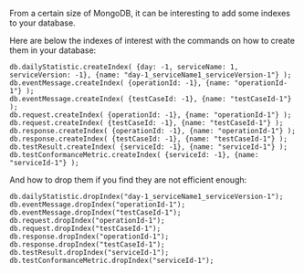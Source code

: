 From a certain size of MongoDB, it can be interesting to add some indexes to your database. 

Here are below the indexes of interest with the commands on how to create them in your database:

```shell 
db.dailyStatistic.createIndex( {day: -1, serviceName: 1, serviceVersion: -1}, {name: "day-1_serviceName1_serviceVersion-1"} );
db.eventMessage.createIndex( {operationId: -1}, {name: "operationId-1"} );
db.eventMessage.createIndex( {testCaseId: -1}, {name: "testCaseId-1"} );
db.request.createIndex( {operationId: -1}, {name: "operationId-1"} );
db.request.createIndex( {testCaseId: -1}, {name: "testCaseId-1"} );
db.response.createIndex( {operationId: -1}, {name: "operationId-1"} );
db.response.createIndex( {testCaseId: -1}, {name: "testCaseId-1"} );
db.testResult.createIndex( {serviceId: -1}, {name: "serviceId-1"} );
db.testConformanceMetric.createIndex( {serviceId: -1}, {name: "serviceId-1"} );
```

And how to drop them if you find they are not efficient enough:

```shell
db.dailyStatistic.dropIndex("day-1_serviceName1_serviceVersion-1");
db.eventMessage.dropIndex("operationId-1");
db.eventMessage.dropIndex("testCaseId-1");
db.request.dropIndex("operationId-1");
db.request.dropIndex("testCaseId-1");
db.response.dropIndex("operationId-1");
db.response.dropIndex("testCaseId-1");
db.testResult.dropIndex("serviceId-1");
db.testConformanceMetric.dropIndex("serviceId-1");
```